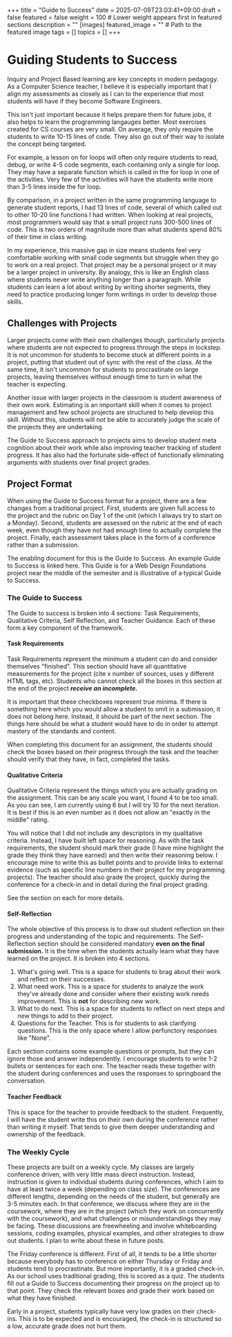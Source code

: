 +++
title = "Guide to Success"
date = 2025-07-09T23:03:41+09:00
draft = false
featured = false
weight = 100  # Lower weight appears first in featured sections
description = ""
[images]
    featured_image = ""  # Path to the featured image
tags = []
topics = []
+++

# Guiding Students to Success

Inquiry and Project Based learning are key concepts in modern pedagogy. As a
Computer Science teacher, I believe it is especially important that I align my
assessments as closely as I can to the experience that most students will have
if they become Software Engineers.

This isn't just important because it helps prepare them for future jobs, it also
helps to learn the programming langauges better. Most exercises created for CS
courses are very small. On average, they only require the students to write
10-15 lines of code. They also go out of their way to isolate the concept being
targeted.

For example, a lesson on for loops will often only require students to read,
debug, or write 4-5 code segments, each containing only a single for loop.
They may have a separate function which is called in the for loop in one of the
activities. Very few of the activities will have the students write more than
3-5 lines inside the for loop.

By comparison, in a project written in the same programming language to generate
student reports, I had 13 lines of code, several of which called out to other
10-20 line functions I had written. When looking at real projects, most programmers
would say that a small project runs 300-500 lines of code. This is two orders
of magnitude more than what students spend 80% of their time in class writing.

In my experience, this massive gap in size means students feel very comfortable
working with small code segments but struggle when they go to work on a real
project. That project may be a personal project or it may be a larger project
in university. By analogy, this is like an English class where students never
write anything longer than a paragraph. While students can learn a lot about
writing by writing shorter segments, they need to practice producing longer
form writings in order to develop those skills.

## Challenges with Projects

Larger projects come with their own challenges though, particularly projects
where students are not expected to progress through the steps in lockstep.
It is not uncommon for students to become stuck at different points in a project,
putting that student out of sync with the rest of the class. At the same time,
it isn't uncommon for students to procrastinate on large projects, leaving
themselves without enough time to turn in what the teacher is expecting.

Another issue with larger projects in the classroom is student awareness of
their own work. Estimating is an important skill when it comes to project
management and few school projects are structured to help develop this skill.
Without this, students will not be able to accurately judge the scale of the
projects they are undertaking.

The Guide to Success approach to projects aims to develop student meta
cognition about their work while also improving teacher tracking of student
progress. It has also had the fortunate side-effect of functionally eliminating
arguments with students over final project grades.

## Project Format

When using the Guide to Success format for a project, there are a few changes
from a traditional project. First, students are given full access to the
project and the rubric on Day 1 of the unit (which I always try to start on a
Monday). Second, students are assessed on the rubric at the end of each week,
even though they have not had enough time to actually complete the project.
Finally, each assessment takes place in the form of a conference rather than a
submission.

The enabling document for this is the Guide to Success. An example Guide to
Success is linked here. This Guide is for a Web Design Foundations project near
the middle of the semester and is illustrative of a typical Guide to Success.

### The Guide to Success

The Guide to success is broken into 4 sections: Task Requirements, Qualitative
Criteria, Self Reflection, and Teacher Guidance. Each of these form a key component
of the framework.

#### Task Requirements

Task Requirements represent the minimum a student can do and consider themselves
"finished". This section should have all quantitative measurements for the project
(cite x number of sources, uses y different HTML tags, etc). Students who cannot
check all the boxes in this section at the end of the project **_receive an incomplete._**

It is important that these checkboxes represent true minima. If there is something
here which you would allow a student to omit in a submission, it does not belong
here. Instead, it should be part of the next section. The things here should be
what a student would have to do in order to attempt mastery of the standards and
content.

When completing this document for an assignment, the students should check the
boxes based on their progress through the task and the teacher should verify
that they have, in fact, completed the tasks.

#### Qualitative Criteria

Qualitative Criteria represent the things which you are actually grading on the
assignment. This can be any scale you want, I found 4 to be too small. As you can
see, I am currently using 6 but I will try 10 for the next iteration. It is best
if this is an even number as it does not allow an "exactly in the middle" rating.

You will notice that I did not include any descriptors in my qualitative criteria.
Instead, I have built left space for reasoning. As with the task requirements,
the student should mark their grade (I have mine highlight the grade they think
they have earned) and then write their reasoning below. I encourage mine to write
this as bullet points and to provide links to external evidence (such as specific
line numbers in their project for my programming projects). The teacher should
also grade the project, quickly during the conference for a check-in and in detail
during the final project grading.

See the section on each for more details.

#### Self-Reflection

The whole objective of this process is to draw out student reflection on their
progress and understanding of the topic and requirements. The Self-Reflection
section should be considered mandatory **even on the final submission.** It is
the time when the students actually learn what they have learned on the project.
It is broken into 4 sections.

1. What's going well. This is a space for students to brag about their work and
   reflect on their successes.
2. What need work. This is a space for students to analyze the work they've
   already done and consider where their existing work needs improvement. This
   is **not** for describing new work.
3. What to do next. This is a space for students to reflect on next steps and
   new things to add to their project.
4. Questions for the Teacher. This is for students to ask clarifying questions.
   This is the only space where I allow perfunctory responses like "None".

Each section contains some example questions or prompts, but they can ignore those
and answer independently. I encourage students to write 1-2 bullets or sentences
for each one. The teacher reads these together with the student during conferences
and uses the responses to springboard the conversation.

#### Teacher Feedback

This is space for the teacher to provide feedback to the student. Frequently, I
will have the student write this on their own during the conference rather than
writing it myself. That tends to give them deeper understanding and ownership
of the feedback.

### The Weekly Cycle

These projects are built on a weekly cycle. My classes are largely conference
driven, with very little mass direct instruction. Instead, instruction is given
to individual students during conferences, which I aim to have at least twice a
week (depending on class size). The conferences are different lengths,
depending on the needs of the student, but generally are 3-5 minutes each. In
that conference, we discuss where they are in the coursework, where they are in
the project (which they work on concurrently with the coursework), and what
challenges or misunderstandings they may be facing. These discussions are freewheeling
and involve whiteboarding sessions, coding examples, physical examples, and
other strategies to draw out students. I plan to write about these in future
posts.

The Friday conference is different. First of all, it tends to be a little
shorter because everybody has to conference on either Thursday or Friday and
students tend to procrastinate. But more importantly, it is a graded check-in.
As our school uses traditional grading, this is scored as a quiz. The students
fill out a Guide to Success documenting their progress on the project up to
that point. They check the relevant boxes and grade their work based on what
they have finished.

Early in a project, students typically have very low grades on their check-ins.
This is to be expected and is encouraged, the check-in is structured so a low,
accurate grade does not hurt them.
